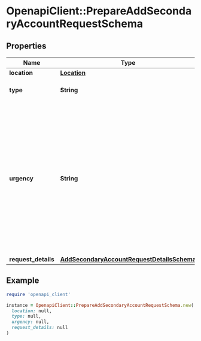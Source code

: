# OpenapiClient::PrepareAddSecondaryAccountRequestSchema

## Properties

| Name | Type | Description | Notes |
| ---- | ---- | ----------- | ----- |
| **location** | [**Location**](Location.md) |  |  |
| **type** | **String** | The type of the transaction |  |
| **urgency** | **String** | This value defines how fast a transaction is processed on a network. A faster processing requirement will result in higher fees. If the urgency field is not provided, the default setting is normal |  |
| **request_details** | [**AddSecondaryAccountRequestDetailsSchema**](AddSecondaryAccountRequestDetailsSchema.md) |  | [optional] |

## Example

```ruby
require 'openapi_client'

instance = OpenapiClient::PrepareAddSecondaryAccountRequestSchema.new(
  location: null,
  type: null,
  urgency: null,
  request_details: null
)
```

